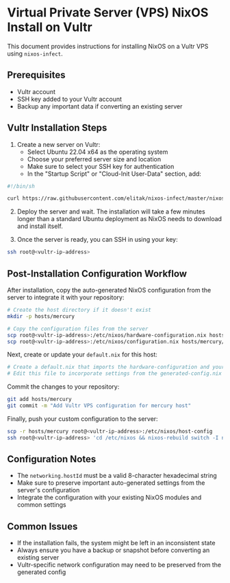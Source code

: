 # Virtual Private Server (VPS) NixOS Install on Vultr

This document provides instructions for installing NixOS on a Vultr VPS using `nixos-infect`.

## Prerequisites

- Vultr account
- SSH key added to your Vultr account
- Backup any important data if converting an existing server

## Vultr Installation Steps

1. Create a new server on Vultr:
   - Select Ubuntu 22.04 x64 as the operating system
   - Choose your preferred server size and location
   - Make sure to select your SSH key for authentication
   - In the "Startup Script" or "Cloud-Init User-Data" section, add:

```sh
#!/bin/sh

curl https://raw.githubusercontent.com/elitak/nixos-infect/master/nixos-infect | NIX_CHANNEL=nixos-23.05 bash
```

2. Deploy the server and wait. The installation will take a few minutes longer than a standard Ubuntu deployment as NixOS needs to download and install itself.

3. Once the server is ready, you can SSH in using your key:

```bash
ssh root@<vultr-ip-address>
```

## Post-Installation Configuration Workflow

After installation, copy the auto-generated NixOS configuration from the server to integrate it with your repository:

```bash
# Create the host directory if it doesn't exist
mkdir -p hosts/mercury

# Copy the configuration files from the server
scp root@<vultr-ip-address>:/etc/nixos/hardware-configuration.nix hosts/mercury/
scp root@<vultr-ip-address>:/etc/nixos/configuration.nix hosts/mercury/generated-config.nix
```

Next, create or update your `default.nix` for this host:

```bash
# Create a default.nix that imports the hardware-configuration and your other modules
# Edit this file to incorporate settings from the generated-config.nix as needed
```

Commit the changes to your repository:

```bash
git add hosts/mercury
git commit -m "Add Vultr VPS configuration for mercury host"
```

Finally, push your custom configuration to the server:

```bash
scp -r hosts/mercury root@<vultr-ip-address>:/etc/nixos/host-config
ssh root@<vultr-ip-address> 'cd /etc/nixos && nixos-rebuild switch -I nixos-config=/etc/nixos/host-config/default.nix'
```

## Configuration Notes

- The `networking.hostId` must be a valid 8-character hexadecimal string
- Make sure to preserve important auto-generated settings from the server's configuration
- Integrate the configuration with your existing NixOS modules and common settings

## Common Issues

- If the installation fails, the system might be left in an inconsistent state
- Always ensure you have a backup or snapshot before converting an existing server
- Vultr-specific network configuration may need to be preserved from the generated config